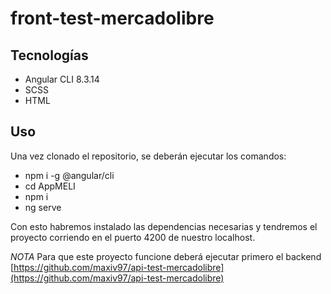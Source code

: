 # front-test-mercadolibre

## Tecnologías
- Angular CLI 8.3.14
- SCSS
- HTML

## Uso
Una vez clonado el repositorio, se deberán ejecutar los comandos:
- npm i -g @angular/cli
- cd AppMELI
- npm i
- ng serve

Con esto habremos instalado las dependencias necesarias y tendremos el proyecto corriendo en el puerto 4200 de nuestro localhost.

*NOTA*
Para que este proyecto funcione deberá ejecutar primero el backend [https://github.com/maxiv97/api-test-mercadolibre](https://github.com/maxiv97/api-test-mercadolibre)
